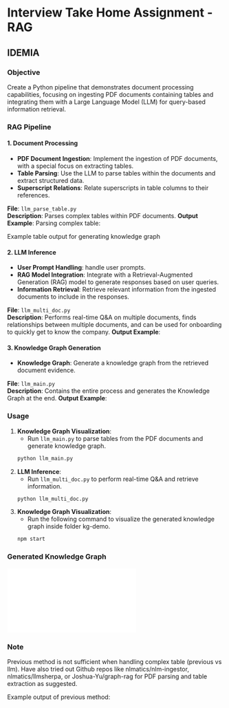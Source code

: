 # Interview Take Home Assignment - RAG

## IDEMIA

### Objective
Create a Python pipeline that demonstrates document processing capabilities, focusing on ingesting PDF documents containing tables and integrating them with a Large Language Model (LLM) for query-based information retrieval.

### RAG Pipeline

#### 1. Document Processing
- **PDF Document Ingestion**: Implement the ingestion of PDF documents, with a special focus on extracting tables.
- **Table Parsing**: Use the LLM to parse tables within the documents and extract structured data.
- **Superscript Relations**: Relate superscripts in table columns to their references.

**File**: `llm_parse_table.py`  
**Description**: Parses complex tables within PDF documents.
**Output Example**: 
Parsing complex table:


Example table output for generating knowledge graph

#### 2. LLM Inference
- **User Prompt Handling**: handle user prompts.
- **RAG Model Integration**: Integrate with a Retrieval-Augmented Generation (RAG) model to generate responses based on user queries.
- **Information Retrieval**: Retrieve relevant information from the ingested documents to include in the responses.

**File**: `llm_multi_doc.py`  
**Description**: Performs real-time Q&A on multiple documents, finds relationships between multiple documents, and can be used for onboarding to quickly get to know the company.
**Output Example**: 


#### 3. Knowledge Graph Generation
- **Knowledge Graph**: Generate a knowledge graph from the retrieved document evidence.

**File**: `llm_main.py`  
**Description**: Contains the entire process and generates the Knowledge Graph at the end.
**Output Example**: 

### Usage
1. **Knowledge Graph Visualization**:
    - Run `llm_main.py` to parse tables from the PDF documents and generate knowledge graph.
    ```bash
    python llm_main.py
    ```
2. **LLM Inference**:
    - Run `llm_multi_doc.py` to perform real-time Q&A and retrieve information.
    ```bash
    python llm_multi_doc.py
    ```
3. **Knowledge Graph Visualization**:
    - Run the following command to visualize the generated knowledge graph inside folder kg-demo.
    ```bash
    npm start
    ```

### Generated Knowledge Graph
![Process Diagram](image.pdf)

### Note
Previous method is not sufficient when handling complex table (previous vs llm). Have also tried out Github repos like nlmatics/nlm-ingestor,
nlmatics/llmsherpa, or Joshua-Yu/graph-rag for PDF parsing and table extraction as suggested.

Example output of previous method:

